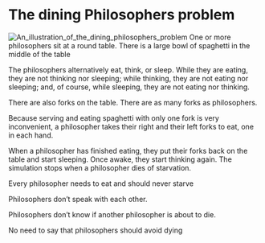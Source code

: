 # The dining Philosophers problem
![An_illustration_of_the_dining_philosophers_problem](https://github.com/mregrag/Phelosophers/assets/106615042/75c39268-e53f-450b-95a1-9028c2bb18c2)
One or more philosophers sit at a round table.
There is a large bowl of spaghetti in the middle of the table

The philosophers alternatively eat, think, or sleep.
While they are eating, they are not thinking nor sleeping;
while thinking, they are not eating nor sleeping;
and, of course, while sleeping, they are not eating nor thinking.

There are also forks on the table. There are as many forks as philosophers.

Because serving and eating spaghetti with only one fork is very inconvenient, a
philosopher takes their right and their left forks to eat, one in each hand.

When a philosopher has finished eating, they put their forks back on the table and
start sleeping. Once awake, they start thinking again. The simulation stops when
a philosopher dies of starvation.

Every philosopher needs to eat and should never starve

Philosophers don’t speak with each other.

Philosophers don’t know if another philosopher is about to die.

No need to say that philosophers should avoid dying
